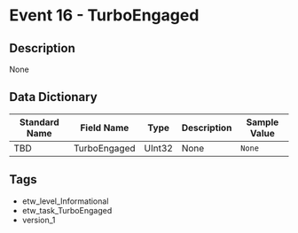# Event 16 - TurboEngaged

## Description
None

## Data Dictionary
|Standard Name|Field Name|Type|Description|Sample Value|
|---|---|---|---|---|
|TBD|TurboEngaged|UInt32|None|`None`|

## Tags
* etw_level_Informational
* etw_task_TurboEngaged
* version_1